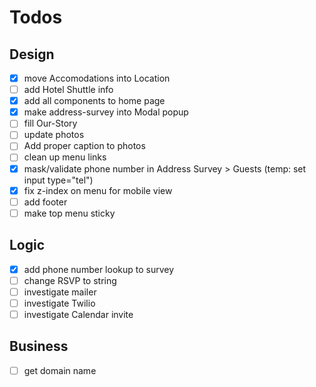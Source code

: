 # Todos
## Design
- [x] move Accomodations into Location
- [ ] add Hotel Shuttle info
- [x] add all components to home page
- [x] make address-survey into Modal popup
- [ ] fill Our-Story
- [ ] update photos
- [ ] Add proper caption to photos
- [ ] clean up menu links
- [x] mask/validate phone number in Address Survey > Guests (temp: set input type="tel")
- [x] fix z-index on menu for mobile view
- [ ] add footer
- [ ] make top menu sticky

## Logic
- [x] add phone number lookup to survey
- [ ] change RSVP to string
- [ ] investigate mailer
- [ ] investigate Twilio
- [ ] investigate Calendar invite

## Business
- [ ] get domain name
